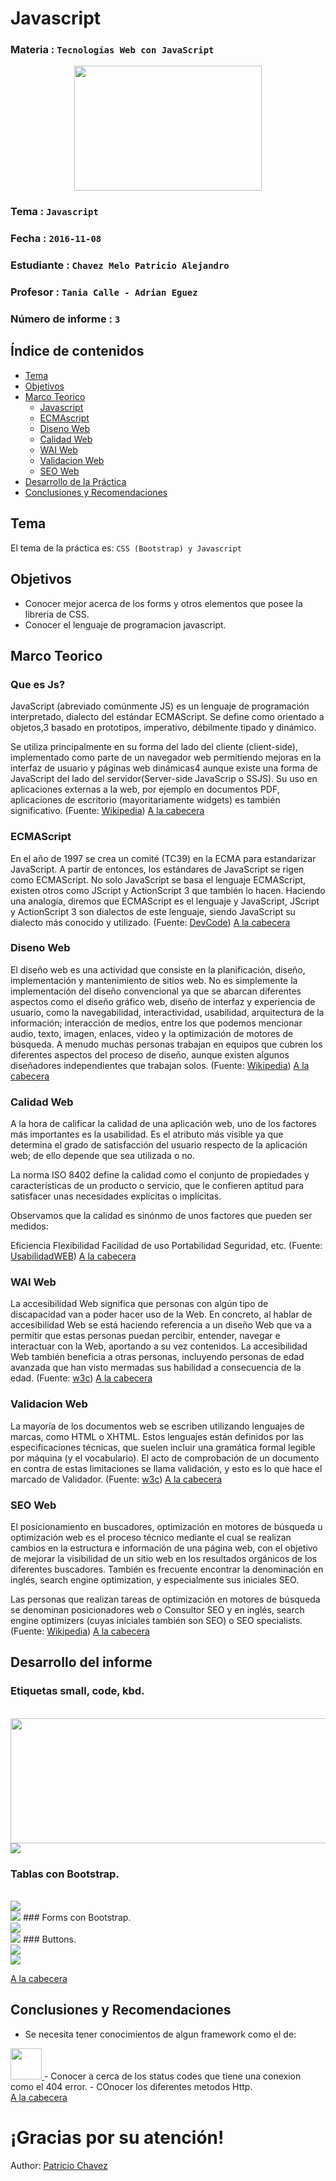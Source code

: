 # Javascript

### Materia : `Tecnologías Web con JavaScript`

<p align="center">
<img src="https://github.com/PatricioAlejandro/Tec_Web_Js/blob/bootstrap/informe/img/bootstrap.png" width="300" height="200">
</p>

### Tema : `Javascript` 
### Fecha : `2016-11-08`
### Estudiante : `Chavez Melo Patricio Alejandro`
### Profesor : `Tania Calle - Adrian Eguez`
### Número de informe : `3`

<a name="cabecera"></a>
## Índice de contenidos


- <a href="#tema">Tema</a>
- <a href="#objetivos">Objetivos</a>
- <a href="#marco-teorico">Marco Teorico</a>
  - <a href="#Js">Javascript</a>
  - <a href="#ECMA">ECMAscript</a>
  - <a href="#Diseno">Diseno Web</a>
  - <a href="#Calidad">Calidad Web</a>
  - <a href="#WAI">WAI Web</a>
  - <a href="#Validacion">Validacion Web</a>
  - <a href="#SEO">SEO Web</a>
- <a href="#desarrollo">Desarrollo de la Práctica</a>
- <a href="#conrec">Conclusiones y Recomendaciones</a> 

<a name="tema"></a>
## Tema
El tema de la práctica es:   `CSS (Bootstrap) y Javascript`

<a name="objetivos"></a>
## Objetivos

- Conocer mejor acerca de los forms y otros elementos que posee la libreria de CSS.
- Conocer el lenguaje de programacion javascript.

<a name="marco-teorico"></a>
## Marco Teorico

<a name="Js"></a>
### Que es Js?

JavaScript (abreviado comúnmente JS) es un lenguaje de programación interpretado, dialecto del estándar ECMAScript. Se define como orientado a objetos,3 basado en prototipos, imperativo, débilmente tipado y dinámico.

Se utiliza principalmente en su forma del lado del cliente (client-side), implementado como parte de un navegador web permitiendo mejoras en la interfaz de usuario y páginas web dinámicas4 aunque existe una forma de JavaScript del lado del servidor(Server-side JavaScrip o SSJS). Su uso en aplicaciones externas a la web, por ejemplo en documentos PDF, aplicaciones de escritorio (mayoritariamente widgets) es también significativo.
(Fuente: <a href="https://es.wikipedia.org/wiki/JavaScript">Wikipedia</a>)
<a href="#cabecera">A la cabecera</a>

<a name="ECMA"></a>
### ECMAScript

En el año de 1997 se crea un comité (TC39) en la ECMA para estandarizar JavaScript. A partir de entonces, los estándares de JavaScript se rigen como ECMAScript. No solo JavaScript se basa el lenguaje ECMAScript, existen otros como JScript y ActionScript 3 que también lo hacen. Haciendo una analogía, diremos que ECMAScript es el lenguaje y JavaScript, JScript y ActionScript 3 son dialectos de este lenguaje, siendo JavaScript su dialecto más conocido y utilizado.
(Fuente: <a href="https://devcode.la/blog/que-es-y-por-que-aprender-ecmascript/">DevCode</a>)
<a href="#cabecera">A la cabecera</a>


<a name="Diseno"></a>
### Diseno Web

El diseño web es una actividad que consiste en la planificación, diseño, implementación y mantenimiento de sitios web. No es simplemente la implementación del diseño convencional ya que se abarcan diferentes aspectos como el diseño gráfico web, diseño de interfaz y experiencia de usuario, como la navegabilidad, interactividad, usabilidad, arquitectura de la información; interacción de medios, entre los que podemos mencionar audio, texto, imagen, enlaces, video y la optimización de motores de búsqueda. A menudo muchas personas trabajan en equipos que cubren los diferentes aspectos del proceso de diseño, aunque existen algunos diseñadores independientes que trabajan solos.
(Fuente: <a href="https://es.wikipedia.org/wiki/Diseño_web#cite_note-diferentes_trabajos-1">Wikipedia</a>)
<a href="#cabecera">A la cabecera</a>


<a name="Calidad"></a>
### Calidad Web

A la hora de calificar la calidad de una aplicación web, uno de los factores más importantes es la usabilidad. Es el atributo más visible ya que determina el grado de satisfacción del usuario respecto de la aplicación web; de ello depende que sea utilizada o no.

La norma ISO 8402 define la calidad como el conjunto de propiedades y características de un producto o servicio, que le confieren aptitud para satisfacer unas necesidades explícitas o implícitas.

Observamos que la calidad es sinónmo de unos factores que pueden ser medidos:

Eficiencia
Flexibilidad
Facilidad de uso
Portabilidad
Seguridad, etc.
(Fuente: <a href="http://www.usabilidadweb.com.ar/metodos_eval_calidad_web.php">UsabilidadWEB</a>)
<a href="#cabecera">A la cabecera</a>


<a name="WAI"></a>
### WAI Web

La accesibilidad Web significa que personas con algún tipo de discapacidad van a poder hacer uso de la Web. En concreto, al hablar de accesibilidad Web se está haciendo referencia a un diseño Web que va a permitir que estas personas puedan percibir, entender, navegar e interactuar con la Web, aportando a su vez contenidos. La accesibilidad Web también beneficia a otras personas, incluyendo personas de edad avanzada que han visto mermadas sus habilidad a consecuencia de la edad.
(Fuente: <a href="http://www.w3c.es/Traducciones/es/WAI/intro/accessibility">w3c</a>)
<a href="#cabecera">A la cabecera</a>

<a name="Validacion"></a>
### Validacion Web

La mayoría de los documentos web se escriben utilizando lenguajes de marcas, como HTML o XHTML. Estos lenguajes están definidos por las especificaciones técnicas, que suelen incluir una gramática formal legible por máquina (y el vocabulario). El acto de comprobación de un documento en contra de estas limitaciones se llama validación, y esto es lo que hace el marcado de Validador.
(Fuente: <a href="https://validator.w3.org">w3c</a>)
<a href="#cabecera">A la cabecera</a>

<a name="SEO"></a>
### SEO Web

El posicionamiento en buscadores, optimización en motores de búsqueda u optimización web es el proceso técnico mediante el cual se realizan cambios en la estructura e información de una página web, con el objetivo de mejorar la visibilidad de un sitio web en los resultados orgánicos de los diferentes buscadores. También es frecuente encontrar la denominación en inglés, search engine optimization, y especialmente sus iniciales SEO.

Las personas que realizan tareas de optimización en motores de búsqueda se denominan posicionadores web o Consultor SEO y en inglés, search engine optimizers (cuyas iniciales también son SEO) o SEO specialists.
(Fuente: <a href="https://es.wikipedia.org/wiki/Posicionamiento_en_buscadores">Wikipedia</a>)
<a href="#cabecera">A la cabecera</a>


<a name="desarrollo"></a>

## Desarrollo del informe

### Etiquetas small, code, kbd.
<br>
<img src="https://github.com/PatricioAlejandro/Tec_Web_Js/blob/bootstrap/informe/img/Captura%20de%20pantalla%202016-11-08%20a%20las%2000.09.29.png" width="600" height="200">
<br>
<img src="https://github.com/PatricioAlejandro/Tec_Web_Js/blob/bootstrap/informe/img/Captura%20de%20pantalla%202016-11-08%20a%20las%2000.22.34.png">


### Tablas con Bootstrap.
<br>
<img src="https://github.com/PatricioAlejandro/Tec_Web_Js/blob/bootstrap/informe/img/Captura%20de%20pantalla%202016-11-08%20a%20las%2000.13.47.png">
<br>
<img src="https://github.com/PatricioAlejandro/Tec_Web_Js/blob/bootstrap/informe/img/Captura%20de%20pantalla%202016-11-08%20a%20las%2000.22.49.png">
### Forms con Bootstrap.
<br>
<img src="https://github.com/PatricioAlejandro/Tec_Web_Js/blob/bootstrap/informe/img/Captura%20de%20pantalla%202016-11-08%20a%20las%2000.14.23.png">
<br>
<img src="https://github.com/PatricioAlejandro/Tec_Web_Js/blob/bootstrap/informe/img/Captura%20de%20pantalla%202016-11-08%20a%20las%2000.23.09.png">
### Buttons.
<br>
<img src="https://github.com/PatricioAlejandro/Tec_Web_Js/blob/bootstrap/informe/img/Captura%20de%20pantalla%202016-11-08%20a%20las%2000.15.00.png">
<br>
<img src="https://github.com/PatricioAlejandro/Tec_Web_Js/blob/bootstrap/informe/img/Captura%20de%20pantalla%202016-11-08%20a%20las%2000.23.44.png">





<a href="#cabecera">A la cabecera</a>

<a name="conrec"></a>
## Conclusiones y Recomendaciones

- Se necesita tener conocimientos de algun framework como el de: 
<a href="http://getbootstrap.com" target="_blank">
<img src="https://pkp.sfu.ca/wp-content/uploads/2016/09/bootstrap-logo.png" width="50" height="50">
</a>
- Conocer a cerca de los status codes que tiene una conexion como el 404 error.
- COnocer los diferentes metodos Http.

<br>
<a href="#cabecera">A la cabecera</a>


# ¡Gracias por su atención!

Author: [Patricio Chavez](https://github.com/PatricioAlejandro)